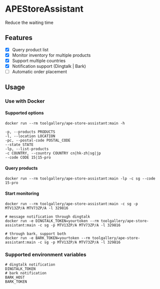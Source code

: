 # APEStoreAssistant
Reduce the waiting time

## Features
- [x] Query product list
- [x] Monitor inventory for multiple products
- [x] Support multiple countries
- [x] Notification support (Dingtalk | Bark)
- [ ] Automatic order placement

## Usage

### Use with Docker

#### Supported options

```shell
docker run --rm toolgallery/ape-store-assistant:main -h
```

```
-p, --products PRODUCTS 
-l, --location LOCATION
-pc, --postal-code POSTAL_CODE
--state STATE
-lp, --list-products
-c COUNTRY, --country COUNTRY cn|hk-zh|sg|jp
--code CODE 15|15-pro
```

#### Query products

```shell
docker run --rm toolgallery/ape-store-assistant:main -lp -c sg --code 15-pro
```

#### Start monitoring

```shell
docker run --rm toolgallery/ape-store-assistant:main -c sg -p MTV13ZP/A MTV73ZP/A -l 329816

# message notification through dingtalk
docker run -e DINGTALK_TOKEN=yourtoken --rm toolgallery/ape-store-assistant:main -c sg -p MTV13ZP/A MTV73ZP/A -l 329816

# through bark, support both
docker run -e BARK_TOKEN=yourtoken --rm toolgallery/ape-store-assistant:main -c sg -p MTV13ZP/A MTV73ZP/A -l 329816
```


### Supported environment variables
```shell
# dingtalk notification
DINGTALK_TOKEN
# bark notification
BARK_HOST
BARK_TOKEN
```



